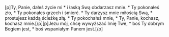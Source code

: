 [p]Ty, Panie, dałeś życie mi * i łaską Swą obdarzasz mnie. * Ty pokonałeś zło, * Ty pokonałeś grzech i śmierć. * Ty darzysz mnie miłością Swą, * prostujesz każdą ścieżkę złą. * Ty pokochałeś mnie, * Ty, Panie, kochasz, kochasz mnie.[/p][p]Jezu mój, chcę wywyższać Imię Twe, * boś Ty dobrym Bogiem jest, * boś wspaniałym Panem jest.[/p]